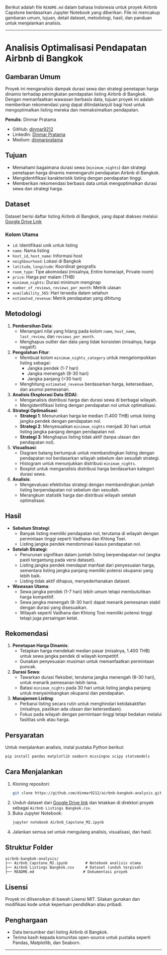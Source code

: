 Berikut adalah file `README.md` dalam bahasa Indonesia untuk proyek Airbnb Capstone berdasarkan Jupyter Notebook yang diberikan. File ini mencakup gambaran umum, tujuan, detail dataset, metodologi, hasil, dan panduan untuk menjalankan analisis.

---

# Analisis Optimalisasi Pendapatan Airbnb di Bangkok

## Gambaran Umum
Proyek ini menganalisis dampak durasi sewa dan strategi penetapan harga dinamis terhadap peningkatan pendapatan listing Airbnb di Bangkok. Dengan memanfaatkan wawasan berbasis data, tujuan proyek ini adalah memberikan rekomendasi yang dapat ditindaklanjuti bagi host untuk mengoptimalkan listing mereka dan memaksimalkan pendapatan.

**Penulis**: Dinmar Pratama  
- GitHub: [dinmar9212](https://github.com/dinmar9212)  
- LinkedIn: [Dinmar Pratama](https://www.linkedin.com/in/dinmar-pratama-2516b8224/)  
- Medium: [dinmarpratama](https://medium.com/@dinmarpratama)

## Tujuan
- Memahami bagaimana durasi sewa (`minimum_nights`) dan strategi penetapan harga dinamis memengaruhi pendapatan Airbnb di Bangkok.
- Mengidentifikasi karakteristik listing dengan pendapatan tinggi.
- Memberikan rekomendasi berbasis data untuk mengoptimalkan durasi sewa dan strategi harga.

## Dataset
Dataset berisi daftar listing Airbnb di Bangkok, yang dapat diakses melalui:  
[Google Drive Link](https://drive.google.com/drive/folders/1A_KBMRFTS5Mthpp46nulso679ML4ZwTF)

### Kolom Utama
- `id`: Identifikasi unik untuk listing
- `name`: Nama listing
- `host_id`, `host_name`: Informasi host
- `neighbourhood`: Lokasi di Bangkok
- `latitude`, `longitude`: Koordinat geografis
- `room_type`: Tipe akomodasi (misalnya, Entire home/apt, Private room)
- `price`: Harga per malam (THB)
- `minimum_nights`: Durasi minimum menginap
- `number_of_reviews`, `reviews_per_month`: Metrik ulasan
- `availability_365`: Hari tersedia dalam setahun
- `estimated_revenue`: Metrik pendapatan yang dihitung

## Metodologi
1. **Pembersihan Data**:
   - Menangani nilai yang hilang pada kolom `name`, `host_name`, `last_review`, dan `reviews_per_month`.
   - Menghapus outlier dan data yang tidak konsisten (misalnya, harga negatif).
2. **Pengolahan Fitur**:
   - Membuat kolom `minimum_nights_category` untuk mengelompokkan listing sebagai:
     - Jangka pendek (1-7 hari)
     - Jangka menengah (8-30 hari)
     - Jangka panjang (>30 hari)
   - Menghitung `estimated_revenue` berdasarkan harga, ketersediaan, dan asumsi pemesanan.
3. **Analisis Eksplorasi Data (EDA)**:
   - Menganalisis distribusi harga dan durasi sewa di berbagai wilayah.
   - Mengidentifikasi listing dengan pendapatan nol untuk optimalisasi.
4. **Strategi Optimalisasi**:
   - **Strategi 1**: Menurunkan harga ke median (1.400 THB) untuk listing jangka pendek dengan pendapatan nol.
   - **Strategi 2**: Menyesuaikan `minimum_nights` menjadi 30 hari untuk listing jangka panjang dengan pendapatan nol.
   - **Strategi 3**: Menghapus listing tidak aktif (tanpa ulasan dan pendapatan nol).
5. **Visualisasi**:
   - Diagram batang bertumpuk untuk membandingkan listing dengan pendapatan nol berdasarkan wilayah sebelum dan sesudah strategi.
   - Histogram untuk menunjukkan distribusi `minimum_nights`.
   - Boxplot untuk menganalisis distribusi harga berdasarkan kategori durasi sewa.
6. **Analisis**:
   - Mengevaluasi efektivitas strategi dengan membandingkan jumlah listing berpendapatan nol sebelum dan sesudah.
   - Merangkum statistik harga dan distribusi wilayah setelah optimalisasi.

## Hasil
- **Sebelum Strategi**:
   - Banyak listing memiliki pendapatan nol, terutama di wilayah dengan permintaan tinggi seperti Vadhana dan Khlong Toei.
   - Listing jangka pendek mendominasi kasus pendapatan nol.
- **Setelah Strategi**:
   - Penurunan signifikan dalam jumlah listing berpendapatan nol (angka pasti tergantung pada versi dataset).
   - Listing jangka pendek mendapat manfaat dari penyesuaian harga, sementara listing jangka panjang memiliki potensi okupansi yang lebih baik.
   - Listing tidak aktif dihapus, menyederhanakan dataset.
- **Wawasan Utama**:
   - Sewa jangka pendek (1-7 hari) lebih umum tetapi membutuhkan harga kompetitif.
   - Sewa jangka menengah (8-30 hari) dapat menarik pemesanan stabil dengan durasi yang disesuaikan.
   - Wilayah seperti Vadhana dan Khlong Toei memiliki potensi tinggi tetapi juga persaingan ketat.

## Rekomendasi
1. **Penetapan Harga Dinamis**:
   - Tetapkan harga mendekati median pasar (misalnya, 1.400 THB) untuk sewa jangka pendek di wilayah kompetitif.
   - Gunakan penyesuaian musiman untuk memanfaatkan permintaan puncak.
2. **Durasi Sewa**:
   - Tawarkan durasi fleksibel, terutama jangka menengah (8-30 hari), untuk menarik pemesanan lebih lama.
   - Batasi `minimum_nights` pada 30 hari untuk listing jangka panjang untuk menyeimbangkan okupansi dan pendapatan.
3. **Manajemen Listing**:
   - Perbarui listing secara rutin untuk menghindari ketidakaktifan (misalnya, pastikan ada ulasan dan ketersediaan).
   - Fokus pada wilayah dengan permintaan tinggi tetapi bedakan melalui fasilitas unik atau harga.

## Persyaratan
Untuk menjalankan analisis, instal pustaka Python berikut:
```bash
pip install pandas matplotlib seaborn missingno scipy statsmodels
```

## Cara Menjalankan
1. Kloning repositori:
   ```bash
   git clone https://github.com/dinmar9212/airbnb-bangkok-analysis.git
   ```
2. Unduh dataset dari [Google Drive link](https://drive.google.com/drive/folders/1A_KBMRFTS5Mthpp46nulso679ML4ZwTF) dan letakkan di direktori proyek sebagai `Airbnb Listings Bangkok.csv`.
3. Buka Jupyter Notebook:
   ```bash
   jupyter notebook Airbnb_Capstone_M2.ipynb
   ```
4. Jalankan semua sel untuk mengulang analisis, visualisasi, dan hasil.

## Struktur Folder
```
airbnb-bangkok-analysis/
├── Airbnb_Capstone_M2.ipynb        # Notebook analisis utama
├── Airbnb Listings Bangkok.csv     # Dataset (unduh terpisah)
├── README.md                      # Dokumentasi proyek
```

## Lisensi
Proyek ini dilisensikan di bawah Lisensi MIT. Silakan gunakan dan modifikasi kode untuk keperluan pendidikan atau pribadi.

## Penghargaan
- Data bersumber dari listing Airbnb di Bangkok.
- Terima kasih kepada komunitas open-source untuk pustaka seperti Pandas, Matplotlib, dan Seaborn.

---
